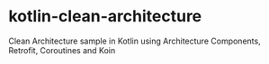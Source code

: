 # kotlin-clean-architecture
Clean Architecture sample in Kotlin using Architecture Components, Retrofit, Coroutines and Koin
